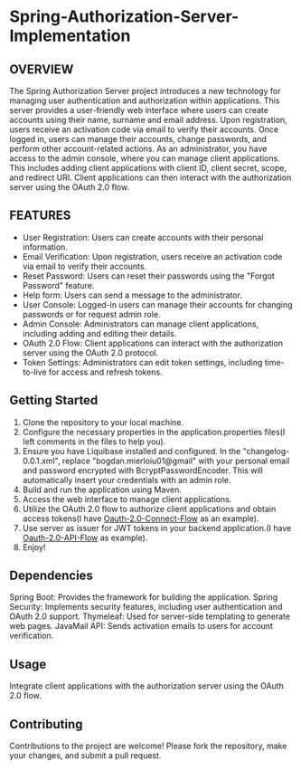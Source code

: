 # Spring-Authorization-Server-Implementation

## OVERVIEW
The Spring Authorization Server project introduces a new technology for managing user authentication and authorization within applications. This server provides a user-friendly web interface where users can create accounts using their name, surname and email address. Upon registration, users receive an activation code via email to verify their accounts. Once logged in, users can manage their accounts, change passwords, and perform other account-related actions. As an administrator, you have access to the admin console, where you can manage client applications. This includes adding client applications with client ID, client secret, scope, and redirect URI. Client applications can then interact with the authorization server using the OAuth 2.0 flow.

## FEATURES
* User Registration: Users can create accounts with their personal information.
* Email Verification: Upon registration, users receive an activation code via email to verify their accounts.
* Reset Password: Users can reset their passwords using the "Forgot Password" feature.
* Help form: Users can send a message to the administrator.
* User Console: Logged-in users can manage their accounts for changing passwords or for request admin role.
* Admin Console: Administrators can manage client applications, including adding and editing their details.
* OAuth 2.0 Flow: Client applications can interact with the authorization server using the OAuth 2.0 protocol.
* Token Settings: Administrators can edit token settings, including time-to-live for access and refresh tokens.

## Getting Started
1. Clone the repository to your local machine.
2. Configure the necessary properties in the application.properties files(I left comments in the files to help you).
3. Ensure you have Liquibase installed and configured. In the "changelog-0.0.1.xml", replace "bogdan.mierloiu01@gmail" with your personal email and password encrypted with BcryptPasswordEncoder. This will automatically insert your credentials with an admin role.
4. Build and run the application using Maven.
5. Access the web interface to manage client applications.
6. Utilize the OAuth 2.0 flow to authorize client applications and obtain access tokens(I have [Oauth-2.0-Connect-Flow](https://github.com/bogdanMierloiu/OAuth-2.0-Connect-Flow) as an example).
7. Use server as issuer for JWT tokens in your backend application.(I have [Oauth-2.0-API-Flow](https://github.com/bogdanMierloiu/Oauth-2.0-API-Flow) as example).
8. Enjoy!

## Dependencies
Spring Boot: Provides the framework for building the application.
Spring Security: Implements security features, including user authentication and OAuth 2.0 support.
Thymeleaf: Used for server-side templating to generate web pages.
JavaMail API: Sends activation emails to users for account verification.

## Usage
Integrate client applications with the authorization server using the OAuth 2.0 flow.

## Contributing
Contributions to the project are welcome! Please fork the repository, make your changes, and submit a pull request.
